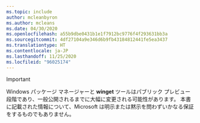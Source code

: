 ```yaml
---
ms.topic: include
author: mcleanbyron
ms.author: mcleans
ms.date: 04/30/2020
ms.openlocfilehash: a55b9dbe0431b1e1f7912bc9776f4f293631bb3a
ms.sourcegitcommit: 4df27104a9e346d6b9fb43184812441fe5ea3437
ms.translationtype: HT
ms.contentlocale: ja-JP
ms.lasthandoff: 11/25/2020
ms.locfileid: "96025174"
---
```

> [!IMPORTANT]
> Windows パッケージ マネージャーと **winget** ツールはパブリック プレビュー段階であり、一般公開されるまでに大幅に変更される可能性があります。 本書に記載された情報について、Microsoft は明示または黙示を問わずいかなる保証をするものでもありません。
